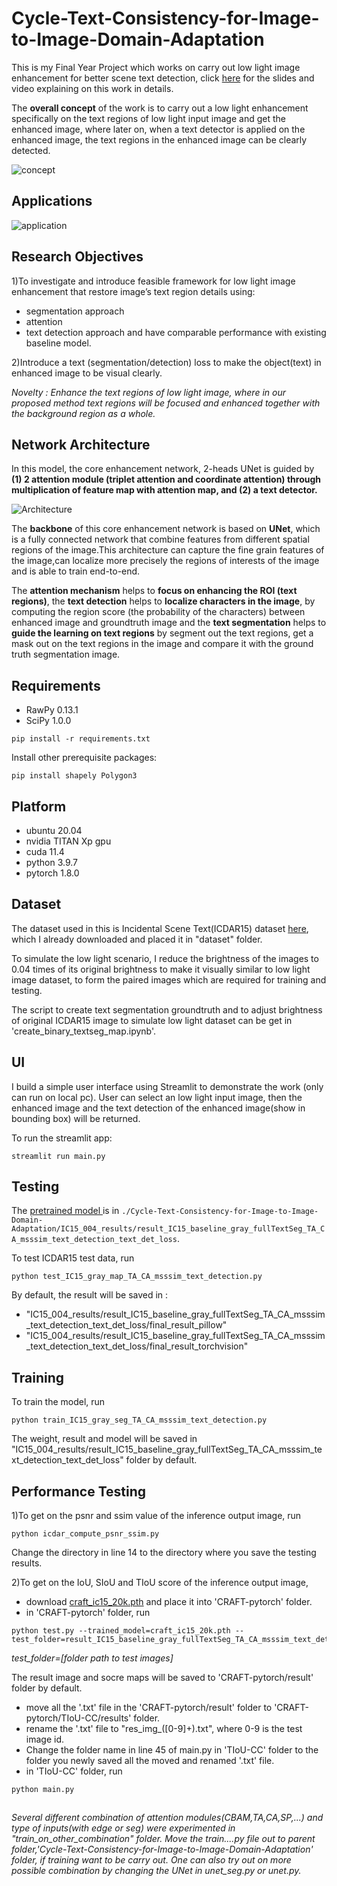 # Cycle-Text-Consistency-for-Image-to-Image-Domain-Adaptation
This is my Final Year Project which works on carry out low light image enhancement for better scene text detection, click [here](https://drive.google.com/drive/folders/1u1ACc2EpO4phkqlqkoJ9HUKGuGgNEx-5?usp=sharing) for the slides and video explaining on this work in details.

The **overall concept** of the work is to carry out a low light enhancement specifically on the text regions of low light input image and get the enhanced image, where later on, when a text detector is applied on the enhanced image,  the text regions in the enhanced image can be clearly detected.

![concept](https://drive.google.com/uc?export=view&id=1jiA_kUUUiJADQIkdwkBNxxkLn3GQ_ENK)

## Applications
![application](https://drive.google.com/uc?export=view&id=1Rl_8PSyFaUK1m1bBP-z-YgbndqKcybZf)

## Research Objectives
1)To investigate and introduce feasible framework for low light image enhancement that restore image’s text region details using:
- segmentation approach 
- attention 
- text detection approach
and have comparable performance with existing baseline model.

2)Introduce a text (segmentation/detection) loss to make the object(text) in enhanced image to be visual clearly.

*Novelty : Enhance the text regions of low light image, where in our proposed method text regions will be focused and enhanced together with the background region as a whole.*

## Network Architecture
In this model, the core enhancement network, 2-heads UNet is guided by **(1) 2 attention module (triplet attention and coordinate attention) through multiplication of feature map with attention map, and (2) a text detector.**

![Architecture](https://drive.google.com/uc?export=view&id=1op6WsaFJmnedZTRj1-bSk2aUwl_Vy_jw)

The **backbone** of this core enhancement network is based on **UNet**, which is a fully connected network that combine features from different spatial regions of the image.This architecture can capture the fine grain features of the image,can localize more precisely the regions of interests of the image and is able to train end-to-end.

The **attention mechanism** helps to **focus on enhancing the ROI (text regions)**, the **text detection** helps to **localize characters in the image**, by computing the region score (the probability of the characters) between enhanced image and groundtruth image and the **text segmentation** helps to **guide the learning on text regions** by segment out the text regions, get a mask out on the text regions in the image and compare it with the ground truth segmentation image.

## Requirements
- RawPy 0.13.1
- SciPy 1.0.0
```
pip install -r requirements.txt
```
Install other prerequisite packages:
```shell
pip install shapely Polygon3
```
## Platform
- ubuntu 20.04
- nvidia TITAN Xp gpu
- cuda 11.4
- python 3.9.7
- pytorch 1.8.0

## Dataset
The dataset used in this is Incidental Scene Text(ICDAR15) dataset [here](https://rrc.cvc.uab.es/?ch=4&com=downloads), which I already downloaded and placed it in "dataset" folder.

To simulate the low light scenario, I reduce the brightness of the images to 0.04 times of its original brightness to make it visually similar to low light image dataset, to form the paired images which are required for training and testing.

The script to create text segmentation groundtruth and to adjust brightness of original ICDAR15 image to simulate low light dataset can be get in 'create_binary_textseg_map.ipynb'.

## UI
I build a simple user interface using Streamlit to demonstrate the work (only can run on local pc). User can select an low light input image, then the enhanced image and the text detection of the enhanced image(show in bounding box) will be returned.

To run the streamlit app:
```
streamlit run main.py
```

## Testing
The [pretrained model ](https://github.com/meiyihTan/Cycle-Text-Consistency-for-Image-to-Image-Domain-Adaptation/blob/master/IC15_004_results/result_IC15_baseline_gray_fullTextSeg_TA_CA_msssim_text_detection_text_det_loss/early_stop_model.pth) is in `./Cycle-Text-Consistency-for-Image-to-Image-Domain-Adaptation/IC15_004_results/result_IC15_baseline_gray_fullTextSeg_TA_CA_msssim_text_detection_text_det_loss`. 

To test ICDAR15 test data, run
```
python test_IC15_gray_map_TA_CA_msssim_text_detection.py
```
By default, the result will be saved in :
- "IC15_004_results/result_IC15_baseline_gray_fullTextSeg_TA_CA_msssim_text_detection_text_det_loss/final_result_pillow" 
- "IC15_004_results/result_IC15_baseline_gray_fullTextSeg_TA_CA_msssim_text_detection_text_det_loss/final_result_torchvision" 

## Training
To train the model, run 
```
python train_IC15_gray_seg_TA_CA_msssim_text_detection.py
```
The weight, result and model will be saved in "IC15_004_results/result_IC15_baseline_gray_fullTextSeg_TA_CA_msssim_text_detection_text_det_loss"  folder by default.

## Performance Testing
1)To get on the psnr and ssim value of the inference output image, run
```
python icdar_compute_psnr_ssim.py
```
Change the directory in line 14 to the directory where you save the testing results.

2)To get on the IoU, SIoU and TIoU score of the inference output image,
- download [craft_ic15_20k.pth](https://drive.google.com/file/d/1J552AE1uG0d1ew4ubLI_PjkaOhPdUCSx/view?usp=sharing) and place it into 'CRAFT-pytorch' folder.
- in 'CRAFT-pytorch' folder, run
```
python test.py --trained_model=craft_ic15_20k.pth --test_folder=result_IC15_baseline_gray_fullTextSeg_TA_CA_msssim_text_detection_text_det_loss
```
*test_folder=[folder path to test images]*

The result image and socre maps will be saved to 'CRAFT-pytorch/result' folder by default.
- move all the '.txt' file in the 'CRAFT-pytorch/result' folder to 'CRAFT-pytorch/TIoU-CC/results' folder.
- rename the '.txt' file to "res_img_([0-9]+).txt", where 0-9 is the test image id.
- Change the folder name in line 45 of main.py in 'TIoU-CC' folder to the folder you newly saved all the moved and renamed '.txt' file.
- in 'TIoU-CC' folder,  run
```
python main.py 
```
## 
*Several different combination of attention modules(CBAM,TA,CA,SP,...) and type of inputs(with edge or seg) were experimented in "train_on_other_combination" folder. Move the train....py file out to parent folder,'Cycle-Text-Consistency-for-Image-to-Image-Domain-Adaptation' folder, if training want to be carry out. One can also try out on more possible combination by changing the UNet in unet_seg.py or unet.py.*
